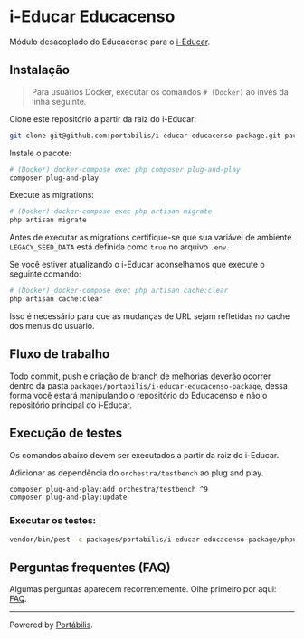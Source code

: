 # i-Educar Educacenso

Módulo desacoplado do Educacenso para o [i-Educar](https://github.com/portabilis/i-educar).

## Instalação

> Para usuários Docker, executar os comandos `# (Docker)` ao invés da linha seguinte.

Clone este repositório a partir da raiz do i-Educar:

```bash
git clone git@github.com:portabilis/i-educar-educacenso-package.git packages/portabilis/i-educar-educacenso-package
```

Instale o pacote:

```bash
# (Docker) docker-compose exec php composer plug-and-play
composer plug-and-play
```

Execute as migrations:

```bash
# (Docker) docker-compose exec php artisan migrate
php artisan migrate
```

Antes de executar as migrations certifique-se que sua variável de ambiente `LEGACY_SEED_DATA` está definida como `true` no arquivo `.env`.

Se você estiver atualizando o i-Educar aconselhamos que execute o seguinte comando: 
```bash
# (Docker) docker-compose exec php artisan cache:clear
php artisan cache:clear
```
Isso é necessário para que as mudanças de URL sejam refletidas no cache dos menus do usuário.

## Fluxo de trabalho

Todo commit, push e criação de branch de melhorias deverão ocorrer dentro da pasta
`packages/portabilis/i-educar-educacenso-package`, dessa forma você estará manipulando o 
repositório do Educacenso e não o repositório principal do i-Educar.

## Execução de testes

Os comandos abaixo devem ser executados a partir da raiz do i-Educar.

Adicionar as dependência do `orchestra/testbench` ao plug and play.

```bash
composer plug-and-play:add orchestra/testbench ^9
composer plug-and-play:update
```

### Executar os testes:

```bash
vendor/bin/pest -c packages/portabilis/i-educar-educacenso-package/phpunit.package.xml --test-directory=packages/portabilis/i-educar-educacenso-package/tests
``` 

## Perguntas frequentes (FAQ)

Algumas perguntas aparecem recorrentemente. Olhe primeiro por aqui:
[FAQ](https://github.com/portabilis/i-educar-website/blob/master/docs/faq.md).

---

Powered by [Portábilis](https://portabilis.com.br/).
